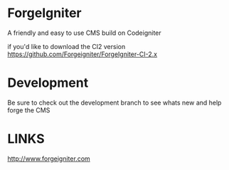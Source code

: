# ForgeIgniter
A friendly and easy to use CMS build on Codeigniter

if you'd like to download the CI2 version
https://github.com/Forgeigniter/ForgeIgniter-CI-2.x

# Development 
Be sure to check out the development branch to see whats new and help forge the CMS

# LINKS
http://www.forgeigniter.com
